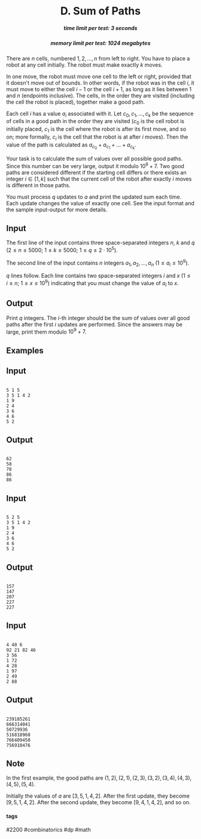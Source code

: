 <h1 style='text-align: center;'> D. Sum of Paths</h1>

<h5 style='text-align: center;'>time limit per test: 3 seconds</h5>
<h5 style='text-align: center;'>memory limit per test: 1024 megabytes</h5>

There are $n$ cells, numbered $1,2,\dots, n$ from left to right. You have to place a robot at any cell initially. The robot must make exactly $k$ moves.

In one move, the robot must move one cell to the left or right, provided that it doesn't move out of bounds. In other words, if the robot was in the cell $i$, it must move to either the cell $i-1$ or the cell $i+1$, as long as it lies between $1$ and $n$ (endpoints inclusive). The cells, in the order they are visited (including the cell the robot is placed), together make a good path.

Each cell $i$ has a value $a_i$ associated with it. Let $c_0, c_1, \dots, c_k$ be the sequence of cells in a good path in the order they are visited ($c_0$ is the cell robot is initially placed, $c_1$ is the cell where the robot is after its first move, and so on; more formally, $c_i$ is the cell that the robot is at after $i$ moves). Then the value of the path is calculated as $a_{c_0} + a_{c_1} + \dots + a_{c_k}$.

Your task is to calculate the sum of values over all possible good paths. Since this number can be very large, output it modulo $10^9 + 7$. Two good paths are considered different if the starting cell differs or there exists an integer $i \in [1, k]$ such that the current cell of the robot after exactly $i$ moves is different in those paths.

You must process $q$ updates to $a$ and print the updated sum each time. Each update changes the value of exactly one cell. See the input format and the sample input-output for more details.

## Input

The first line of the input contains three space-separated integers $n$, $k$ and $q$ ($2 \le n \le 5000$; $1 \le k \le 5000$; $1 \le q \le 2 \cdot 10^5$).

The second line of the input contains $n$ integers $a_1, a_2, \dots, a_n$ ($1 \le a_i \le 10^9$).

$q$ lines follow. Each line contains two space-separated integers $i$ and $x$ ($1 \le i \le n$; $1 \le x \le 10^9$) indicating that you must change the value of $a_i$ to $x$.

## Output

Print $q$ integers. The $i$-th integer should be the sum of values over all good paths after the first $i$ updates are performed. Since the answers may be large, print them modulo $10^9 + 7$.

## Examples

## Input


```

5 1 5
3 5 1 4 2
1 9
2 4
3 6
4 6
5 2

```
## Output


```

62
58
78
86
86

```
## Input


```

5 2 5
3 5 1 4 2
1 9
2 4
3 6
4 6
5 2

```
## Output


```

157
147
207
227
227

```
## Input


```

4 40 6
92 21 82 46
3 56
1 72
4 28
1 97
2 49
2 88

```
## Output


```

239185261
666314041
50729936
516818968
766409450
756910476

```
## Note

In the first example, the good paths are $(1, 2), (2, 1), (2, 3), (3, 2), (3, 4), (4, 3), (4, 5), (5, 4)$.

Initially the values of $a$ are $[3, 5, 1, 4, 2]$. After the first update, they become $[9, 5, 1, 4, 2]$. After the second update, they become $[9, 4, 1, 4, 2]$, and so on.



#### tags 

#2200 #combinatorics #dp #math 